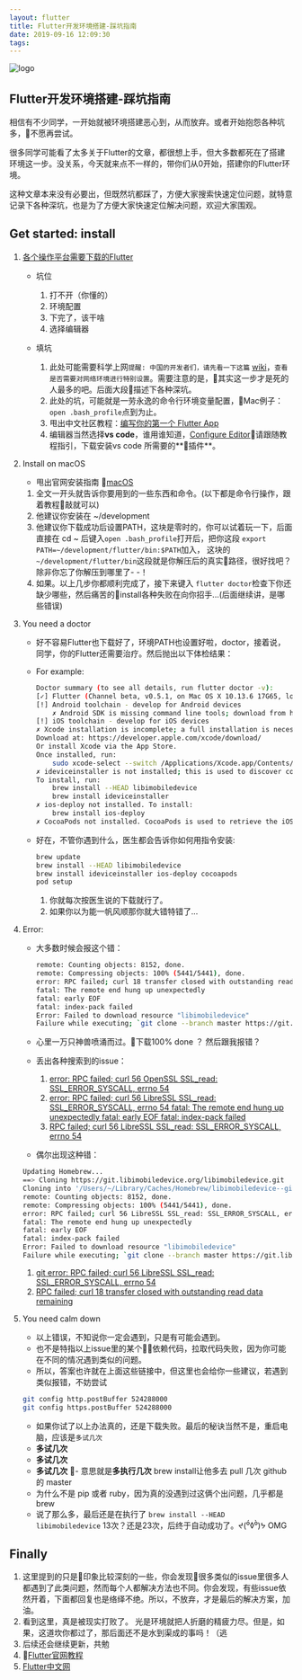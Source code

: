 ```yaml
---
layout: flutter
title: Flutter开发环境搭建-踩坑指南
date: 2019-09-16 12:09:30
tags:
---
```


![logo](https://pub.dartlang.org/static/img/flutter-packages.png)

## Flutter开发环境搭建-踩坑指南

相信有不少同学，一开始就被环境搭建恶心到，从而放弃。或者开始抱怨各种坑多，不愿再尝试。

很多同学可能看了太多关于Flutter的文章，都很想上手，但大多数都死在了搭建环境这一步。没关系，今天就来点不一样的，带你们从0开始，搭建你的Flutter环境。

这种文章本来没有必要出，但既然坑都踩了，方便大家搜索快速定位问题，就特意记录下各种深坑，也是为了方便大家快速定位解决问题，欢迎大家围观。

## Get started: install

1. [各个操作平台需要下载的Flutter](https://flutter.io/get-started/install/)
    - 坑位
        1. 打不开（你懂的）
        2. 环境配置
        3. 下完了，该干啥
        4. 选择编辑器

    - 填坑
        1. 此处可能需要科学上网`提醒: 中国的开发者们，请先看一下这篇` [wiki](https://github.com/flutter/flutter/wiki/Using-Flutter-in-China)，`查看是否需要对网络环境进行特别设置`。需要注意的是，其实这一步才是死的人最多的吧。后面大段描述下各种深坑。
        2. 此处的坑，可能就是一劳永逸的命令行环境变量配置，Mac例子： `open .bash_profile`点到为止。
        3. 甩出中文社区教程：[编写你的第一个 Flutter App](https://codelabs.flutter-io.cn/codelabs/first-flutter-app-pt1-cn/index.html#1)
        4. 编辑器当然选择**vs code**，谁用谁知道，[Configure Editor](https://flutter.io/get-started/editor/#vscode)请跟随教程指引，下载安装vs code 所需要的**插件**。

2. Install on macOS
    - 甩出官网安装指南 [macOS](https://flutter.io/setup-macos/)
    1. 全文一开头就告诉你要用到的一些东西和命令。(以下都是命令行操作，跟着教程敲就可以)
    1. 他建议你安装在 ~/development
    1. 他建议你下载成功后设置PATH，这块是零时的，你可以试着玩一下，后面直接在 cd ~ 后键入`open .bash_profile`打开后，把你这段 `export PATH=~/development/flutter/bin:$PATH`加入， 这块的 `~/development/flutter/bin`这段就是你解压后的真实路径，很好找吧？除非你忘了你解压到哪里了- -！
    1. 如果。以上几步你都顺利完成了，接下来键入 `flutter doctor`检查下你还缺少哪些，然后痛苦的install各种失败在向你招手...(后面继续讲，是哪些错误)

3. You need a doctor
    - 好不容易Flutter也下载好了，环境PATH也设置好啦，doctor，接着说，同学，你的Flutter还需要治疗。然后抛出以下体检结果：
    - For example:

        ```bash
        Doctor summary (to see all details, run flutter doctor -v):
        [✓] Flutter (Channel beta, v0.5.1, on Mac OS X 10.13.6 17G65, locale zh-Hans-CN)
        [!] Android toolchain - develop for Android devices
            ✗ Android SDK is missing command line tools; download from https://goo.gl/XxQghQ
        [!] iOS toolchain - develop for iOS devices
        ✗ Xcode installation is incomplete; a full installation is necessary for iOS development.
        Download at: https://developer.apple.com/xcode/download/
        Or install Xcode via the App Store.
        Once installed, run:
            sudo xcode-select --switch /Applications/Xcode.app/Contents/Developer
        ✗ ideviceinstaller is not installed; this is used to discover connected iOS devices.
        To install, run:
            brew install --HEAD libimobiledevice
            brew install ideviceinstaller
        ✗ ios-deploy not installed. To install:
            brew install ios-deploy
        ✗ CocoaPods not installed. CocoaPods is used to retrieve the iOS platform side's plugin code that your plugin usage on the Dart side.Without resolving iOS dependencies with CocoaPods, plugins will not work on iOS. For more info, see https://flutter.io/platform-plugins To install: brew install cocoapods pod setup
        ```

    - 好在，不管你遇到什么，医生都会告诉你如何用指令安装:

        ```bash
        brew update
        brew install --HEAD libimobiledevice
        brew install ideviceinstaller ios-deploy cocoapods
        pod setup
        ```

        1. 你就每次按医生说的下载就行了。
        1. 如果你以为能一帆风顺那你就大错特错了...

4. Error:
    - 大多数时候会报这个错：

        ```bash
        remote: Counting objects: 8152, done.
        remote: Compressing objects: 100% (5441/5441), done.
        error: RPC failed; curl 18 transfer closed with outstanding read data remaining
        fatal: The remote end hung up unexpectedly
        fatal: early EOF
        fatal: index-pack failed
        Error: Failed to download resource "libimobiledevice"
        Failure while executing; `git clone --branch master https://git.libimobiledevice.org/libimobiledevice.git /Users/~/Library/Caches/Homebrew/libimobiledevice--git` exited with 128.
        ```

    - 心里一万只神兽喷涌而过。下载100% done ？ 然后跟我报错？
    - 丢出各种搜索到的issue：
        1. [error: RPC failed; curl 56 OpenSSL SSL_read: SSL_ERROR_SYSCALL, errno 54](https://github.com/CocoaPods/CocoaPods/issues/7025)
        1. [error: RPC failed; curl 56 LibreSSL SSL_read: SSL_ERROR_SYSCALL, errno 54 fatal: The remote end hung up unexpectedly fatal: early EOF fatal: index-pack failed](https://www.jianshu.com/p/63ad42949061)
        1. [RPC failed; curl 56 LibreSSL SSL_read: SSL_ERROR_SYSCALL, errno 54](https://www.jianshu.com/p/803df93e84ad)
    - 偶尔出现这种错：

    ```bash
    Updating Homebrew...
    ==> Cloning https://git.libimobiledevice.org/libimobiledevice.git
    Cloning into '/Users/~/Library/Caches/Homebrew/libimobiledevice--git'...
    remote: Counting objects: 8152, done.
    remote: Compressing objects: 100% (5441/5441), done.
    error: RPC failed; curl 56 LibreSSL SSL_read: SSL_ERROR_SYSCALL, errno 54
    fatal: The remote end hung up unexpectedly
    fatal: early EOF
    fatal: index-pack failed
    Error: Failed to download resource "libimobiledevice"
    Failure while executing; `git clone --branch master https://git.libimobiledevice.org/libimobiledevice.git /Users/~/Library/Caches/Homebrew/libimobiledevice--git` exited with 128.
    ```

    1. [git error: RPC failed; curl 56 LibreSSL SSL_read: SSL_ERROR_SYSCALL, errno 54](https://github.com/lanlin/notes/issues/41)
    1. [RPC failed; curl 18 transfer closed with outstanding read data remaining](https://blog.csdn.net/IT_liuchengli/article/details/77040806)

5. You need calm down

    - 以上错误，不知说你一定会遇到，只是有可能会遇到。
    - 也不是特指以上issue里的某个依赖代码，拉取代码失败，因为你可能在不同的情况遇到类似的问题。
    - 所以，答案也许就在上面这些链接中，但这里也会给你一些建议，若遇到类似报错，不妨尝试

    ```bash
    git config http.postBuffer 524288000
    git config https.postBuffer 524288000
    ```

    - 如果你试了以上办法真的，还是下载失败。最后的秘诀当然不是，重启电脑，应该是`多试几次`
    - **多试几次**
    - **多试几次**
    - **多试几次**
    - 意思就是**多执行几次** brew install让他多去 pull 几次 github的 master
    - 为什么不是 pip 或者 ruby，因为真的没遇到过这俩个出问题，几乎都是brew
    - 说了那么多，最后还是在执行了 `brew install --HEAD libimobiledevice` 13次？还是23次，后终于自动成功了。ᔪ(⁰́◊⁰̀)ᔭ OMG

## Finally

1. 这里提到的只是印象比较深刻的一些，你会发现很多类似的issue里很多人都遇到了此类问题，然而每个人都解决方法也不同。你会发现，有些issue依然开着，下面都回复也是络绎不绝。所以，不放弃，才是最后的解决方案，加油。
1. 看到这里，真是被现实打败了。 光是环境就把人折磨的精疲力尽。但是，如果，这道坎你都过了，那后面还不是水到渠成的事吗！（逃
1. 后续还会继续更新，共勉
1. [Flutter官网教程](https://flutter-io.cn/#section-codelabs)
1. [Flutter中文网](https://flutterchina.club/)
